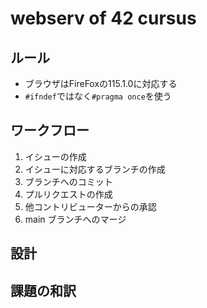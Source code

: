 # webserv of 42 cursus

## ルール<br>

- ブラウザはFireFoxの115.1.0に対応する
- `#ifndef`ではなく`#pragma once`を使う

## ワークフロー
1. イシューの作成
2. イシューに対応するブランチの作成
3. ブランチへのコミット
4. プルリクエストの作成
5. 他コントリビューターからの承認
6. main ブランチへのマージ

## 設計

## 課題の和訳

